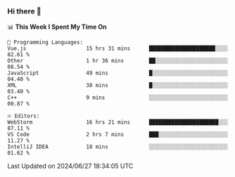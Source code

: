 ### Hi there 👋

<!--
**asdf12303116/asdf12303116** is a ✨ _special_ ✨ repository because its `README.md` (this file) appears on your GitHub profile.

Here are some ideas to get you started:

- 🔭 I’m currently working on ...
- 🌱 I’m currently learning ...
- 👯 I’m looking to collaborate on ...
- 🤔 I’m looking for help with ...
- 💬 Ask me about ...
- 📫 How to reach me: ...
- 😄 Pronouns: ...
- ⚡ Fun fact: ...
-->

<!--START_SECTION:waka-->
📊 **This Week I Spent My Time On** 

```text
💬 Programming Languages: 
Vue.js                   15 hrs 31 mins      █████████████████████░░░░   82.61 % 
Other                    1 hr 36 mins        ██░░░░░░░░░░░░░░░░░░░░░░░   08.54 % 
JavaScript               49 mins             █░░░░░░░░░░░░░░░░░░░░░░░░   04.40 % 
XML                      38 mins             █░░░░░░░░░░░░░░░░░░░░░░░░   03.40 % 
C++                      9 mins              ░░░░░░░░░░░░░░░░░░░░░░░░░   00.87 % 

🔥 Editors: 
WebStorm                 16 hrs 21 mins      ██████████████████████░░░   87.11 % 
VS Code                  2 hrs 7 mins        ███░░░░░░░░░░░░░░░░░░░░░░   11.27 % 
IntelliJ IDEA            18 mins             ░░░░░░░░░░░░░░░░░░░░░░░░░   01.62 % 
```


 Last Updated on 2024/06/27 18:34:05 UTC
<!--END_SECTION:waka-->
